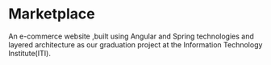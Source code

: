 # Marketplace
An e-commerce website ,built using Angular and Spring technologies and layered architecture as our graduation project at the Information Technology Institute(ITI).
